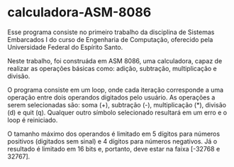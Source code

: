# calculadora-ASM-8086

Esse programa consiste no primeiro trabalho da disciplina de Sistemas Embarcados I do curso de Engenharia de Computação, oferecido pela Universidade Federal do Espírito Santo.

Neste trabalho, foi construáda em ASM 8086, uma calculadora, capaz de realizar as operações básicas como: adição, subtração, multiplicação e divisão.

O programa consiste em um loop, onde cada iteração corresponde a uma operação entre dois operandos digitados pelo usuário. As operações a serem selecionadas são: soma (+),  subtração (-), multiplicação (*), divisão (d) e quit (q). Qualquer outro símbolo selecionado resultará em um erro e o loop é reiniciado.

O tamanho máximo dos operandos é limitado em 5 dígitos para números positivos (digitados sem sinal) e 4 dígitos para números negativos. Já o resultado é limitado em 16 bits e, portanto, deve estar na faixa [-32768 e 32767].
